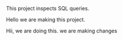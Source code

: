 This project inspects SQL queries.

Hello we are making this project.

Hii, we are doing this. we are making changes